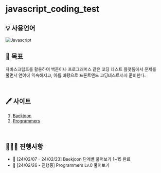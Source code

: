 # javascript_coding_test

## 💡 사용언어 
<img alt="Javascript" src="https://img.shields.io/badge/Javascript-ffb13b.svg?&style=for-the-badge&logo=javascript&logoColor=white"/>
<br>

## 🐾 목표
자바스크립트를 활용하여 백준이나 프로그래머스 같은 코딩 테스트 플랫폼에서 문제를 풀면서 언어에 익숙해지고, 이를 바탕으로 프론트엔드 코딩테스트까지 준비한다.

<br>

## 🖊 사이트
1. [Baekjoon](https://www.acmicpc.net/)
2. [Programmers](https://programmers.co.kr/)

<br>

## 🤸🏻‍♂️ 진행사항
- 🍎 [24/02/07 - 24/02/23] Baekjoon 단계별 풀어보기 1~15 완료
- 🍊 [24/02/26 - 진행중] Programmers Lv.0 풀어보기

<br>
